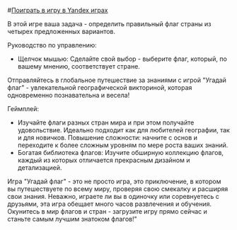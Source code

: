 #[Поиграть в игру в Yandex играх ](https://yandex.ru/games/app/247831?lang=ru)

В этой игре ваша задача - определить правильный флаг страны из четырех предложенных вариантов.

Руководство по управлению:
- Щелчок мышью: Сделайте свой выбор - выберите флаг, который, по вашему мнению, соответствует стране.










Отправляйтесь в глобальное путешествие за знаниями с игрой "Угадай флаг" - увлекательной географической викториной, которая одновременно познавательна и весела!

Геймплей:
- Изучайте флаги разных стран мира и при этом получайте удовольствие. Идеально подходит как для любителей географии, так и для новичков.
Повышение сложности: начните с основ и переходите к более сложным уровням по мере роста ваших знаний.
- Богатая библиотека флагов: Изучите обширную коллекцию флагов, каждый из которых отличается прекрасным дизайном и детализацией.

Игра "Угадай флаг" - это не просто игра, это приключение, в котором вы путешествуете по всему миру, проверяя свою смекалку и расширяя свои знания. Неважно, играете ли вы в одиночку или соревнуетесь с друзьями, эта игра обещает много часов развлечения и обучения. Окунитесь в мир флагов и стран - загрузите игру прямо сейчас и станьте самым лучшим знатоком флагов!"
